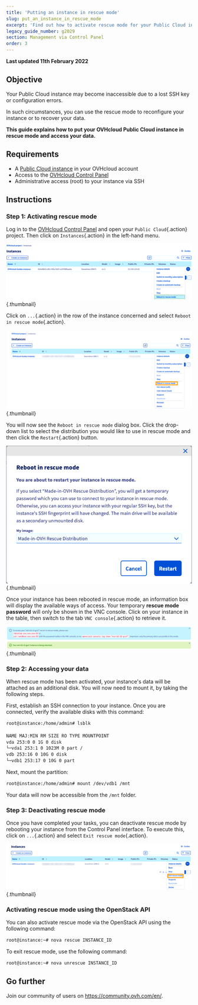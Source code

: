 ```yaml
---
title: 'Putting an instance in rescue mode'
slug: put_an_instance_in_rescue_mode
excerpt: 'Find out how to activate rescue mode for your Public Cloud instance'
legacy_guide_number: g2029
section: Management via Control Panel
order: 3
---
```


**Last updated 11th February 2022**

## Objective

Your Public Cloud instance may become inaccessible due to a lost SSH key or configuration errors.

In such circumstances, you can use the rescue mode to reconfigure your instance or to recover your data. 

**This guide explains how to put your OVHcloud Public Cloud instance in rescue mode and access your data.**

## Requirements

- A [Public Cloud instance](https://www.ovhcloud.com/en-ie/public-cloud/) in your OVHcloud account
- Access to the [OVHcloud Control Panel](https://www.ovh.com/auth/?action=gotomanager&from=https://www.ovh.ie/&ovhSubsidiary=ie)
- Administrative access (root) to your instance via SSH

## Instructions

### Step 1: Activating rescue mode

Log in to the [OVHcloud Control Panel](https://www.ovh.com/auth/?action=gotomanager&from=https://www.ovh.ie/&ovhSubsidiary=ie) and open your `Public Cloud`{.action} project. Then click on `Instances`{.action} in the left-hand menu.

![control panel](images/compute2022.PNG){.thumbnail}

Click on `...`{.action} in the row of the instance concerned and select `Reboot in rescue mode`{.action}.

![control panel](images/rescue2022.png){.thumbnail}

You will now see the `Reboot in rescue mode` dialog box. Click the drop-down list to select the distribution you would like to use in rescue mode and then click the `Restart`{.action} button.

![control panel](images/rescue2.png){.thumbnail}

Once your instance has been rebooted in rescue mode, an information box will display the available ways of access. Your temporary **rescue mode password** will only be shown in the VNC console. Click on your instance in the table, then switch to the tab `VNC console`{.action} to retrieve it.

![control panel](images/rescuedata.png){.thumbnail}


### Step 2: Accessing your data

When rescue mode has been activated, your instance's data will be attached as an additional disk. You will now need to mount it, by taking the following steps.

First, establish an SSH connection to your instance. Once you are connected, verify the available disks with this command:

```bash
root@instance:/home/admin# lsblk

NAME MAJ:MIN RM SIZE RO TYPE MOUNTPOINT
vda 253:0 0 1G 0 disk
└─vda1 253:1 0 1023M 0 part /
vdb 253:16 0 10G 0 disk
└─vdb1 253:17 0 10G 0 part
```

Next, mount the partition:

```bash
root@instance:/home/admin# mount /dev/vdb1 /mnt
```

Your data will now be accessible from the `/mnt` folder.

### Step 3: Deactivating rescue mode

Once you have completed your tasks, you can deactivate rescue mode by rebooting your instance from the Control Panel interface. To execute this, click on `...`{.action} and select `Exit rescue mode`{.action}.

![control panel](images/rescueexit2022.png){.thumbnail}

### Activating rescue mode using the OpenStack API

You can also activate rescue mode via the OpenStack API using the following command:

```bash
root@instance:~# nova rescue INSTANCE_ID
```

To exit rescue mode, use the following command:

```bash
root@instance:~# nova unrescue INSTANCE_ID
```

## Go further

Join our community of users on <https://community.ovh.com/en/>.
